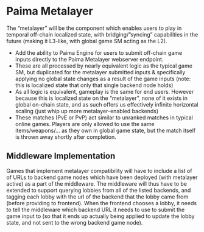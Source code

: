 # Paima Metalayer

The “metalayer” will be the component which enables users to play in temporal off-chain localized state, with bridging/”syncing” capabilities in the future (making it L3-like, with global game SM acting as the L2).

- Add the ability to Paima Engine for users to submit off-chain game inputs directly to the Paima Metalayer webserver endpoint.
- These are all processed by nearly equivalent logic as the typical game SM, but duplicated for the metalayer submitted inputs & specifically applying no global state changes as a result of the game inputs (note: this is localized state that only that single backend node holds)
- As all logic is equivalent, gameplay is the same for end users. However because this is localized state on the “metalayer”, none of it exists in global on-chain state, and as such offers us effectively infinite horizontal scaling (just whip up more metalayer-enabled backends)
- These matches (PvE or PvP) act similar to unranked matches in typical online games. Players are only allowed to use the same items/weapons/… as they own in global game state, but the match itself is thrown away shortly after completion.

## Middleware Implementation

Games that implement metalayer compatibility will have to include a list of of URLs to backend game nodes which have been deployed (with metalayer active) as a part of the middleware. The middleware will thus have to be extended to support querying lobbies from all of the listed backends, and tagging each lobby with the url of the backend that the lobby came from (before providing to frontend). When the frontend chooses a lobby, it needs to tell the middleware which backend URL it needs to use to submit the game input to (so that it ends up actually being applied to update the lobby state, and not sent to the wrong backend game node).
